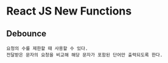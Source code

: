 # React JS New Functions

## Debounce
```
요청의 수를 제한할 때 사용할 수 있다.
전달받은 문자의 요청을 비교해 해당 문자가 포함된 단어만 출력되도록 한다.
```